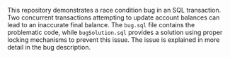 This repository demonstrates a race condition bug in an SQL transaction.  Two concurrent transactions attempting to update account balances can lead to an inaccurate final balance. The `bug.sql` file contains the problematic code, while `bugSolution.sql` provides a solution using proper locking mechanisms to prevent this issue.  The issue is explained in more detail in the bug description.